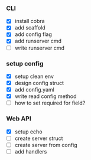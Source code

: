 ### CLI
- [x] install cobra
- [x] add scaffold
- [x] add config flag
- [x] add runserver cmd
- [ ] write runserver cmd

### setup config
- [x] setup clean env
- [x] design config struct
- [x] add config.yaml
- [x] write read config method
- [ ] how to set required for field?

### Web API
- [x] setup echo
- [ ] create server struct
- [ ] create server from config
- [ ] add handlers